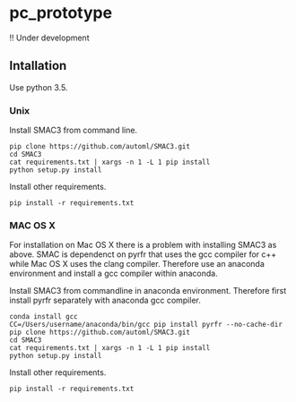 # pc_prototype

!! Under development

## Intallation

Use python 3.5.

### Unix

Install SMAC3 from command line.
```
pip clone https://github.com/automl/SMAC3.git
cd SMAC3
cat requirements.txt | xargs -n 1 -L 1 pip install
python setup.py install
```
Install other requirements.
```
pip install -r requirements.txt
```

### MAC OS X

For installation on Mac OS X there is a problem with installing SMAC3 as above. SMAC is dependenct on pyrfr that uses the gcc compiler for c++ while Mac OS X uses the clang compiler. Therefore use an anaconda environment and install a gcc compiler within anaconda.

Install SMAC3 from commandline in anaconda environment. Therefore first install pyrfr separately with anaconda gcc compiler.
```
conda install gcc
CC=/Users/username/anaconda/bin/gcc pip install pyrfr --no-cache-dir
pip clone https://github.com/automl/SMAC3.git
cd SMAC3
cat requirements.txt | xargs -n 1 -L 1 pip install
python setup.py install
```
Install other requirements.
```
pip install -r requirements.txt
```
